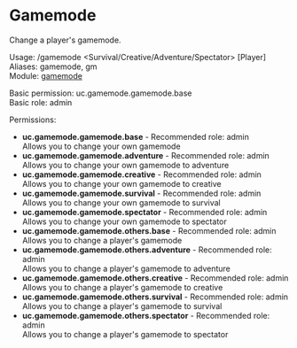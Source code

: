 Gamemode
====
Change a player's gamemode.

Usage: /gamemode \<Survival/Creative/Adventure/Spectator\> \[Player\]<br>
Aliases: gamemode, gm<br>
Module: [gamemode](../modules/gamemode.md)<br>

Basic permission: uc.gamemode.gamemode.base<br>
Basic role: admin<br>

Permissions: <br>
* **uc.gamemode.gamemode.base** - Recommended role: admin<br>Allows you to change your own gamemode
* **uc.gamemode.gamemode.adventure** - Recommended role: admin<br>Allows you to change your own gamemode to adventure
* **uc.gamemode.gamemode.creative** - Recommended role: admin<br>Allows you to change your own gamemode to creative
* **uc.gamemode.gamemode.survival** - Recommended role: admin<br>Allows you to change your own gamemode to survival
* **uc.gamemode.gamemode.spectator** - Recommended role: admin<br>Allows you to change your own gamemode to spectator
* **uc.gamemode.gamemode.others.base** - Recommended role: admin<br>Allows you to change a player's gamemode
* **uc.gamemode.gamemode.others.adventure** - Recommended role: admin<br>Allows you to change a player's gamemode to adventure
* **uc.gamemode.gamemode.others.creative** - Recommended role: admin<br>Allows you to change a player's gamemode to creative
* **uc.gamemode.gamemode.others.survival** - Recommended role: admin<br>Allows you to change a player's gamemode to survival
* **uc.gamemode.gamemode.others.spectator** - Recommended role: admin<br>Allows you to change a player's gamemode to spectator
